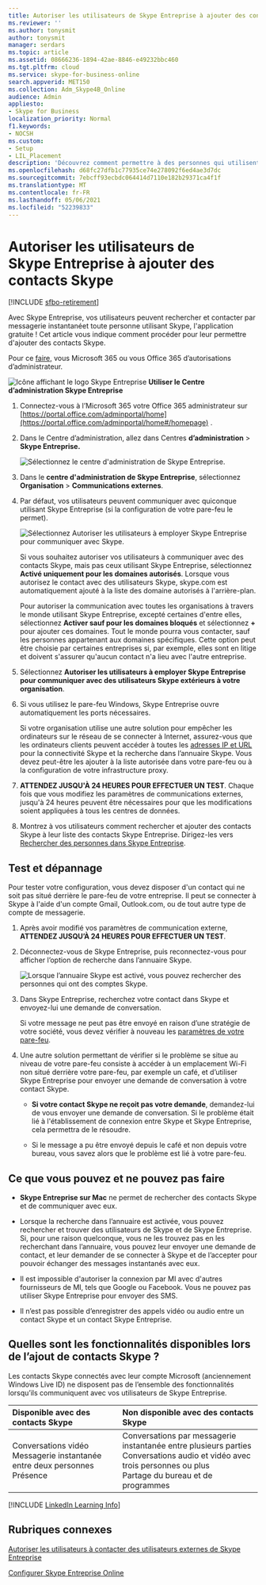 ```yaml
---
title: Autoriser les utilisateurs de Skype Entreprise à ajouter des contacts Skype
ms.reviewer: ''
ms.author: tonysmit
author: tonysmit
manager: serdars
ms.topic: article
ms.assetid: 08666236-1894-42ae-8846-e49232bbc460
ms.tgt.pltfrm: cloud
ms.service: skype-for-business-online
search.appverid: MET150
ms.collection: Adm_Skype4B_Online
audience: Admin
appliesto:
- Skype for Business
localization_priority: Normal
f1.keywords:
- NOCSH
ms.custom:
- Setup
- LIL_Placement
description: 'Découvrez comment permettre à des personnes qui utilisent Skype Entreprise de contacter des utilisateurs Skype Entreprise externes à votre organisation et à les ajouter à leur liste de contacts. '
ms.openlocfilehash: d68fc27dfb1c77935ce74e278092f6ed4ae3d7dc
ms.sourcegitcommit: 7ebcff93ecbdc064414d7110e182b29371ca4f1f
ms.translationtype: MT
ms.contentlocale: fr-FR
ms.lasthandoff: 05/06/2021
ms.locfileid: "52239833"
---
```

# <a name="let-skype-for-business-users-add-skype-contacts"></a>Autoriser les utilisateurs de Skype Entreprise à ajouter des contacts Skype

[!INCLUDE [sfbo-retirement](../../Hub/includes/sfbo-retirement.md)]

Avec Skype Entreprise, vos utilisateurs peuvent rechercher et contacter par messagerie instantanéet toute personne utilisant Skype, l'application gratuite ! Cet article vous indique comment procéder pour leur permettre d'ajouter des contacts Skype. 
  
Pour ce [faire,](https://support.office.com/article/da585eea-f576-4f55-a1e0-87090b6aaa9d?ui=en-US&rs=en-US&ad=US) vous Microsoft 365 ou vous Office 365 d’autorisations d’administrateur.

![Icône affichant le logo Skype Entreprise](../images/sfb-logo-30x30.png) **Utiliser le Centre d’administration Skype Entreprise**
  
1. Connectez-vous à l’Microsoft 365 votre Office 365 administrateur sur [https://portal.office.com/adminportal/home](https://portal.office.com/adminportal/home#/homepage) .
    
2. Dans le Centre d’administration, allez dans Centres **d’administration**  >  **Skype Entreprise.** 
    
    ![Sélectionnez le centre d'administration de Skype Entreprise.](../images/376a7a45-e6e3-4716-be09-d2f294d885a2.png)
  
3. Dans le **centre d'administration de Skype Entreprise**, sélectionnez **Organisation** > **Communications externes**. 
    
4. Par défaut, vos utilisateurs peuvent communiquer avec quiconque utilisant Skype Entreprise (si la configuration de votre pare-feu le permet). 
    
    ![Sélectionnez Autoriser les utilisateurs à employer Skype Entreprise pour communiquer avec Skype.](../images/333789f8-2ea6-4bbd-805b-18130f427999.png)
  
    Si vous souhaitez autoriser vos utilisateurs à communiquer avec des contacts Skype, mais pas ceux utilisant Skype Entreprise, sélectionnez **Activé uniquement pour les domaines autorisés**. Lorsque vous autorisez le contact avec des utilisateurs Skype, skype.com est automatiquement ajouté à la liste des domaine autorisés à l'arrière-plan. 
    
    Pour autoriser la communication avec toutes les organisations à travers le monde utilisant Skype Entreprise, excepté certaines d'entre elles, sélectionnez **Activer sauf pour les domaines bloqués** et sélectionnez **+** pour ajouter ces domaines. Tout le monde pourra vous contacter, sauf les personnes appartenant aux domaines spécifiques. Cette option peut être choisie par certaines entreprises si, par exemple, elles sont en litige et doivent s'assurer qu'aucun contact n'a lieu avec l'autre entreprise.
    
5. Sélectionnez **Autoriser les utilisateurs à employer Skype Entreprise pour communiquer avec des utilisateurs Skype extérieurs à votre organisation**. 
    
6.  Si vous utilisez le pare-feu Windows, Skype Entreprise ouvre automatiquement les ports nécessaires.
    
    Si votre organisation utilise une autre solution pour empêcher les ordinateurs sur le réseau de se connecter à Internet, assurez-vous que les ordinateurs clients peuvent accéder à toutes les [adresses IP et URL](https://support.office.com/article/8548a211-3fe7-47cb-abb1-355ea5aa88a2) pour la connectivité Skype et la recherche dans l’annuaire Skype. Vous devez peut-être les ajouter à la liste autorisée dans votre pare-feu ou à la configuration de votre infrastructure proxy.
    
7. **ATTENDEZ JUSQU'À 24 HEURES POUR EFFECTUER UN TEST**. Chaque fois que vous modifiez les paramètres de communications externes, jusqu'à 24 heures peuvent être nécessaires pour que les modifications soient appliquées à tous les centres de données.
    
8. Montrez à vos utilisateurs comment rechercher et ajouter des contacts Skype à leur liste des contacts Skype Entreprise. Dirigez-les vers [Rechercher des personnes dans Skype Entreprise](https://support.office.com/article/b12500ef-e37f-4d22-aade-c11277e53f19).
    
## <a name="test-and-troubleshoot"></a>Test et dépannage

Pour tester votre configuration, vous devez disposer d'un contact qui ne soit pas situé derrière le pare-feu de votre entreprise. Il peut se connecter à Skype à l'aide d'un compte Gmail, Outlook.com, ou de tout autre type de compte de messagerie.
  
1. Après avoir modifié vos paramètres de communication externe, **ATTENDEZ JUSQU’À 24 HEURES POUR EFFECTUER UN TEST**.
    
2. Déconnectez-vous de Skype Entreprise, puis reconnectez-vous pour afficher l’option de recherche dans l’annuaire Skype. 
    
    ![Lorsque l’annuaire Skype est activé, vous pouvez rechercher des personnes qui ont des comptes Skype.](../images/76ee9fab-1ac3-4f4a-9569-f5f2606dbb7a.png)
  
3. Dans Skype Entreprise, recherchez votre contact dans Skype et envoyez-lui une demande de conversation. 
    
    Si votre message ne peut pas être envoyé en raison d’une stratégie de votre société, vous devez vérifier à nouveau les [paramètres de votre pare-feu](https://support.office.com/article/8548a211-3fe7-47cb-abb1-355ea5aa88a2). 
    
4. Une autre solution permettant de vérifier si le problème se situe au niveau de votre pare-feu consiste à accéder à un emplacement Wi-Fi non situé derrière votre pare-feu, par exemple un café, et d’utiliser Skype Entreprise pour envoyer une demande de conversation à votre contact Skype. 
    
   - **Si votre contact Skype ne reçoit pas votre demande**, demandez-lui de vous envoyer une demande de conversation. Si le problème était lié à l'établissement de connexion entre Skype et Skype Entreprise, cela permettra de le résoudre.
    
   - Si le message a pu être envoyé depuis le café et non depuis votre bureau, vous savez alors que le problème est lié à votre pare-feu. 
    
## <a name="what-you-can-and-cant-do"></a>Ce que vous pouvez et ne pouvez pas faire

- **Skype Entreprise sur Mac** ne permet de rechercher des contacts Skype et de communiquer avec eux.
    
- Lorsque la recherche dans l’annuaire est activée, vous pouvez rechercher et trouver des utilisateurs de Skype et de Skype Entreprise. Si, pour une raison quelconque, vous ne les trouvez pas en les recherchant dans l’annuaire, vous pouvez leur envoyer une demande de contact, et leur demander de se connecter à Skype et de l’accepter pour pouvoir échanger des messages instantanés avec eux. 
    
- Il est impossible d'autoriser la connexion par MI avec d'autres fournisseurs de MI, tels que Google ou Facebook. Vous ne pouvez pas utiliser Skype Entreprise pour envoyer des SMS.

- Il n’est pas possible d’enregistrer des appels vidéo ou audio entre un contact Skype et un contact Skype Entreprise.
    
## <a name="what-features-are-available-when-adding-skype-contacts"></a>Quelles sont les fonctionnalités disponibles lors de l’ajout de contacts Skype ?

Les contacts Skype connectés avec leur compte Microsoft (anciennement Windows Live ID) ne disposent pas de l’ensemble des fonctionnalités lorsqu’ils communiquent avec vos utilisateurs de Skype Entreprise.
  
|**Disponible avec des contacts Skype**|**Non disponible avec des contacts Skype**|
|:-----|:-----|
| Conversations vidéo <br/>  Messagerie instantanée entre deux personnes <br/>  Présence <br/> | Conversations par messagerie instantanée entre plusieurs parties <br/>  Conversations audio et vidéo avec trois personnes ou plus <br/>  Partage du bureau et de programmes <br/> |
   
[!INCLUDE [LinkedIn Learning Info](../../common/office/linkedin-learning-info.md)]
   
## <a name="related-topics"></a>Rubriques connexes

[Autoriser les utilisateurs à contacter des utilisateurs externes de Skype Entreprise](allow-users-to-contact-external-skype-for-business-users.md)
  
[Configurer Skype Entreprise Online](set-up-skype-for-business-online.md)

  
 
